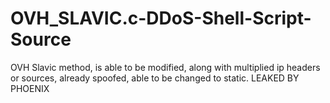 # OVH_SLAVIC.c-DDoS-Shell-Script-Source
OVH Slavic method, is able to be modified, along with multiplied ip headers or sources, already spoofed, able to be changed to static. LEAKED BY PHOENIX
